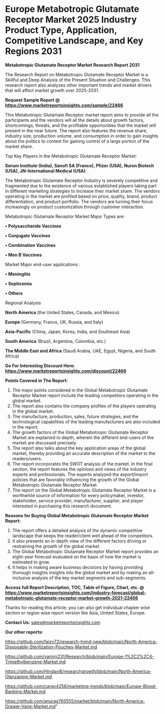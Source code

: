 # Europe Metabotropic Glutamate Receptor Market 2025 Industry Product Type, Application, Competitive Landscape, and Key Regions 2031

<strong>Metabotropic Glutamate Receptor Market Research Report 2031</strong>

The Research Report on Metabotropic Glutamate Receptor Market is a Skillful and Deep Analysis of the Present Situation and Challenges. This research report also analyzes other important trends and market drivers that will affect market growth over 2025-2031.

<strong>Request Sample Report @ <a href=https://www.marketreportsinsights.com/sample/22466>https://www.marketreportsinsights.com/sample/22466</a></strong>

This Metabotropic Glutamate Receptor market report aims to provide all the participants and the vendors will all the details about growth factors, shortcomings, threats, and the profitable opportunities that the market will present in the near future. The report also features the revenue share, industry size, production volume, and consumption in order to gain insights about the politics to contest for gaining control of a large portion of the market share.

Top Key Players in the Metabotropic Glutamate Receptor Market:

<strong>Serum Institute (India), Sanofi SA (France), Pfizer (USA), Nuron Biotech (USA), JN-International Medical (USA)</strong>

The Metabotropic Glutamate Receptor Industry is severely competitive and fragmented due to the existence of various established players taking part in different marketing strategies to increase their market share. The vendors operating in the market are profiled based on price, quality, brand, product differentiation, and product portfolio. The vendors are turning their focus increasingly on product customization through customer interaction.

Metabotropic Glutamate Receptor Market Major Types are:

<strong>• Polysaccharide Vaccines

• Conjugate Vaccines

• Combination Vaccines

• Men B Vaccines</strong>

Market Major end-user applications :

<strong>• Meningitis

• Septicemia

• Others</strong>

Regional Analysis

</u><strong><b>North America</b></strong> (the United States, Canada, and Mexico)

<strong><b>Europe </b></strong>(Germany, France, UK, Russia, and Italy)

<strong><b>Asia-Pacific</b></strong> (China, Japan, Korea, India, and Southeast Asia)

<strong><b>South America</b></strong> (Brazil, Argentina, Colombia, etc.)

<strong><b>The Middle East and Africa</b></strong> (Saudi Arabia, UAE, Egypt, Nigeria, and South Africa)

<strong>Go For Interesting Discount Here: <a href=https://www.marketreportsinsights.com/discount/22466>https://www.marketreportsinsights.com/discount/22466</a></strong>

<strong>Points Covered in The Report:</strong>
<ol>
  <li>The major points considered in the Global Metabotropic Glutamate Receptor Market report include the leading competitors operating in the global market.</li>
  <li>The report also contains the company profiles of the players operating in the global market.</li>
  <li>The manufacture, production, sales, future strategies, and the technological capabilities of the leading manufacturers are also included in the report.</li>
  <li>The growth factors of the Global Metabotropic Glutamate Receptor Market are explained in-depth, wherein the different end-users of the market are discussed precisely.</li>
  <li>The report also talks about the key application areas of the global market, thereby providing an accurate description of the market to the readers/users.</li>
  <li>The report incorporates the SWOT analysis of the market. In the final section, the report features the opinions and views of the industry experts and professionals. The experts analyzed the export/import policies that are favorably influencing the growth of the Global Metabotropic Glutamate Receptor Market.</li>
  <li>The report on the Global Metabotropic Glutamate Receptor Market is a worthwhile source of information for every policymaker, investor, stakeholder, service provider, manufacturer, supplier, and player interested in purchasing this research document.</li>
</ol>
<strong>Reasons for Buying Global Metabotropic Glutamate Receptor Market Report:</strong>

<ol>
  <li>The report offers a detailed analysis of the dynamic competitive landscape that keeps the reader/client well ahead of the competitors.</li>
  <li>It also presents an in-depth view of the different factors driving or restraining the growth of the global market.</li>
  <li>The Global Metabotropic Glutamate Receptor Market report provides an eight-year forecast evaluated on the basis of how the market is estimated to grow.</li>
  <li>It helps in making aware business decisions by having providing thorough insights insights into the global market and by making an all-inclusive analysis of the key market segments and sub-segments.</li>
</ol>
<strong>Access full Report Description, TOC, Table of Figure, Chart, etc. @ <a href=https://www.marketreportsinsights.com/industry-forecast/global-metabotropic-glutamate-receptor-market-growth-2021-22466>https://www.marketreportsinsights.com/industry-forecast/global-metabotropic-glutamate-receptor-market-growth-2021-22466</a></strong>


Thanks for reading this article; you can also get individual chapter wise section or region wise report version like Asia, United States, Europe.

<strong>Contact Us:</strong>
sales@marketreportsinsights.com

<strong>Our other reports:</strong>

<a href=https://github.com/faizy72/research-trend-new/blob/main/North-America-Disposable-Sterilization-Pouches-Market.md>https://github.com/faizy72/research-trend-new/blob/main/North-America-Disposable-Sterilization-Pouches-Market.md</a>

<a href=https://github.com/yamini231/Research/blob/main/Europe-1%2C2%2C4-Trimethylbenzene-Market.md>https://github.com/yamini231/Research/blob/main/Europe-1%2C2%2C4-Trimethylbenzene-Market.md</a>

<a href=https://github.com/Hindavi8/researchgrowth/blob/main/North-America-Olanzapine-Market.md>https://github.com/Hindavi8/researchgrowth/blob/main/North-America-Olanzapine-Market.md</a>

<a href=https://github.com/cargo4256/marketing-trends/blob/main/Europe-Blood-Banking-Market.md>https://github.com/cargo4256/marketing-trends/blob/main/Europe-Blood-Banking-Market.md</a>

<a href=https://github.com/anurag765555/market/blob/main/North-America-Drawer-Vane-Market.md>https://github.com/anurag765555/market/blob/main/North-America-Drawer-Vane-Market.md</a>"
